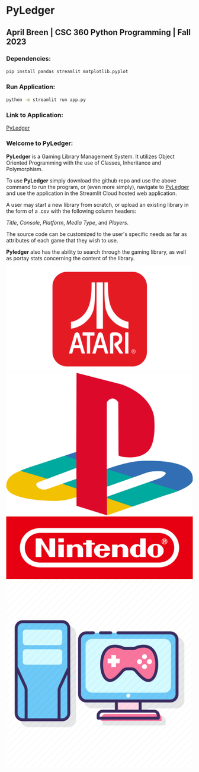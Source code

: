 # PyLedger

## April Breen | CSC 360 Python Programming | Fall 2023

### Dependencies:

```bash
pip install pandas streamlit matplotlib.pyplot
```

### Run Application:

```bash
python -m streamlit run app.py
```

### Link to Application:

[PyLedger](https://pyledger.streamlit.app/)

### Welcome to PyLedger:

**PyLedger** is a Gaming Library Management System.
It utilizes Object Oriented Programming with the use of Classes, Inheritance and Polymorphism.

To use **PyLedger** simply download the github repo and use the above command to run the program, or (even more simply), navigate to [PyLedger](https://pyledger.streamlit.app/) and use the application in the Streamlit Cloud hosted web application.

A user may start a new library from scratch, or upload an existing library in the form of a .csv with the following column headers:

_Title_, _Console_, _Platform_, _Media Type_, and _Players_.

The source code can be customized to the user's specific needs as far as attributes of each game that they wish to use.

**Pyledger** also has the ability to search through the gaming library, as well as portay stats concerning the content of the library.

![Atari](/static/atari.png "Atari")
![PlayStation](/static/playstation.png "PlayStation")
![Nintendo](/static/nintendo.png "Nintendo")
![PC](/static/pc.png "PC")
